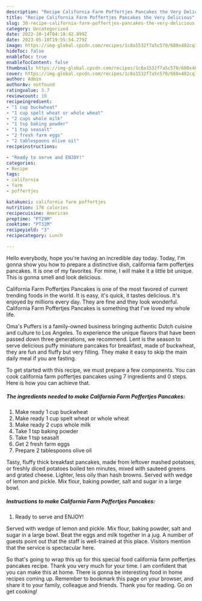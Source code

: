 ```yaml
---
description: "Recipe California Farm Poffertjes Pancakes the Very Delicious"
title: "Recipe California Farm Poffertjes Pancakes the Very Delicious"
slug: 30-recipe-california-farm-poffertjes-pancakes-the-very-delicious
category: Uncategorized
date: 2022-10-14T04:18:42.899Z
date: 2023-05-18T19:55:54.279Z
image: https://img-global.cpcdn.com/recipes/1c8a1532f7a5c570/680x482cq70/california-farm-poffertjes-pancakes-recipe-main-photo.jpg
hideToc: false
enableToc: true
enableTocContent: false
thumbnail: https://img-global.cpcdn.com/recipes/1c8a1532f7a5c570/680x482cq70/california-farm-poffertjes-pancakes-recipe-main-photo.jpg
cover: https://img-global.cpcdn.com/recipes/1c8a1532f7a5c570/680x482cq70/california-farm-poffertjes-pancakes-recipe-main-photo.jpg
author: Admin
authorAv: notfound
ratingvalue: 3.7
reviewcount: 19
recipeingredient:
- "1 cup buckwheat"
- "1 cup spelt wheat or whole wheat"
- "2 cups whole milk"
- "1 tsp baking powder"
- "1 tsp seasalt"
- "2 fresh farm eggs"
- "2 tablespoons olive oil"
recipeinstructions:

- "Ready to serve and ENJOY!"
categories:
- Recipe
tags:
- california
- farm
- poffertjes

katakunci: california farm poffertjes 
nutrition: 178 calories
recipecuisine: American
preptime: "PT29M"
cooktime: "PT32M"
recipeyield: "3"
recipecategory: Lunch

---
```



Hello everybody, hope you're having an incredible day today. Today, I'm gonna show you how to prepare a distinctive dish, california farm poffertjes pancakes. It is one of my favorites. For mine, I will make it a little bit unique. This is gonna smell and look delicious.

California Farm Poffertjes Pancakes is one of the most favored of current trending foods in the world. It is easy, it's quick, it tastes delicious. It's enjoyed by millions every day. They are fine and they look wonderful. California Farm Poffertjes Pancakes is something that I've loved my whole life.

Oma&#39;s Puffers is a family-owned business bringing authentic Dutch cuisine and culture to Los Angeles. To experience the unique flavors that have been passed down three generations, we recommend. Lent is the season to serve delicious puffy miniature pancakes for breakfast, made of buckwheat, they are fun and fluffy but very filling. They make it easy to skip the main daily meal if you are fasting.


To get started with this recipe, we must prepare a few components. You can cook california farm poffertjes pancakes using 7 ingredients and 0 steps. Here is how you can achieve that.

<!--inarticleads1-->

##### The ingredients needed to make California Farm Poffertjes Pancakes:

1. Make ready 1 cup buckwheat
1. Make ready 1 cup spelt wheat or whole wheat
1. Make ready 2 cups whole milk
1. Take 1 tsp baking powder
1. Take 1 tsp seasalt
1. Get 2 fresh farm eggs
1. Prepare 2 tablespoons olive oil


Tasty, fluffy thick breakfast pancakes, made from leftover mashed potatoes, or freshly diced potatoes boiled ten minutes, mixed with sauteed greens and grated cheese. Lighter, less oily than hash browns. Served with wedge of lemon and pickle. Mix flour, baking powder, salt and sugar in a large bowl. 

<!--inarticleads2-->

##### Instructions to make California Farm Poffertjes Pancakes:


1. Ready to serve and ENJOY!

Served with wedge of lemon and pickle. Mix flour, baking powder, salt and sugar in a large bowl. Beat the eggs and milk together in a jug. A number of guests point out that the staff is well-trained at this place. Visitors mention that the service is spectacular here. 

So that's going to wrap this up for this special food california farm poffertjes pancakes recipe. Thank you very much for your time. I am confident that you can make this at home. There is gonna be interesting food in home recipes coming up. Remember to bookmark this page on your browser, and share it to your family, colleague and friends. Thank you for reading. Go on get cooking!
